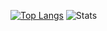 [![Top Langs](https://github-readme-stats.vercel.app/api/top-langs/?username=aureliancnx&layout=compact&langs_count=10&theme=dark)](https://github.com/anuraghazra/github-readme-stats)
![Stats](https://github-readme-stats.vercel.app/api?username=aureliancnx&count_private=true)
